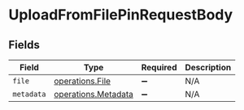# UploadFromFilePinRequestBody


## Fields

| Field                                                      | Type                                                       | Required                                                   | Description                                                |
| ---------------------------------------------------------- | ---------------------------------------------------------- | ---------------------------------------------------------- | ---------------------------------------------------------- |
| `file`                                                     | [operations.File](../../models/operations/file.md)         | :heavy_minus_sign:                                         | N/A                                                        |
| `metadata`                                                 | [operations.Metadata](../../models/operations/metadata.md) | :heavy_minus_sign:                                         | N/A                                                        |